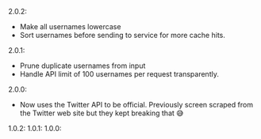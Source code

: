 2.0.2:
* Make all usernames lowercase
* Sort usernames before sending to service for more cache hits.

2.0.1:
* Prune duplicate usernames from input
* Handle API limit of 100 usernames per request transparently.

2.0.0:
* Now uses the Twitter API to be official. Previously screen scraped from the Twitter web site but they kept breaking that 😅

1.0.2:
1.0.1:
1.0.0: